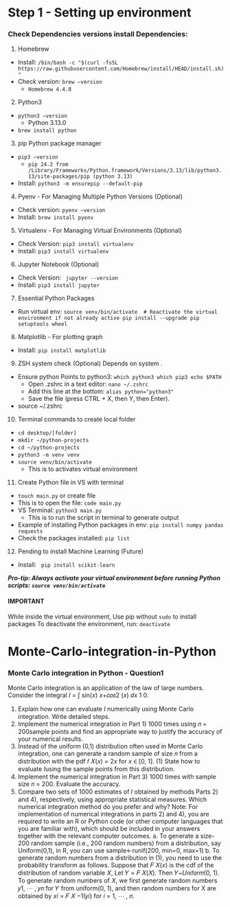 # Step 1 - Setting up environment 
### Check Dependencies versions install Dependencies:
1.	Homebrew
- Install: ```/bin/bash -c "$(curl -fsSL https://raw.githubusercontent.com/Homebrew/install/HEAD/install.sh)"```
- Check version: ```brew –version```
    - ```Homebrew 4.4.8```

2.	Python3
- ```python3 –version```  
    - Python 3.13.0
- ```brew install python```

3.	pip Python package manager
- ```pip3 –version```
    - ```pip 24.2 from /Library/Frameworks/Python.framework/Versions/3.13/lib/python3.13/site-packages/pip (python 3.13)```
- Install: ```python3 -m ensurepip --default-pip```

4. Pyenv - For Managing Multiple Python Versions (Optional)
- Check version: ```pyenv –version```
- Install:	```brew install pyenv```

5. Virtualenv - For Managing Virtual Environments (Optional)
- Check Version: ```pip3 install virtualenv```
- Install: ```pip3 install virtualenv```

6. Jupyter Notebook (Optional)
- Check Version: ``` jupyter --version```
- Install: ```pip3 install jupyter```

7. Essential Python Packages
- Run virtual env: ```source venv/bin/activate  # Reactivate the virtual environment if not already active
pip install --upgrade pip setuptools wheel```

8. Matplotlib - For plotting graph
- Install: ```pip install matplotlib```

9. ZSH system check (Optional) Depends on system . 
- Ensure python Points to python3: ```which python3 which pip3 echo $PATH```
    - Open .zshrc in a text editor: ```nano ~/.zshrc```
    - Add this line at the bottom: ```alias python="python3"```
    - Save the file (press CTRL + X, then Y, then Enter).
- source ~/.zshrc

10. Terminal commands to create local folder
- ```cd desktop/[folder]```
- ```mkdir ~/python-projects```
- ```cd ~/python-projects```
- ```python3 -m venv venv```
- ```source venv/bin/activate``` 
    - This is to activates virtual environment

11. Create Python file in VS with terminal
- ```touch main.py``` or create file 
- This is to open the file: ```code main.py```
- VS Terminal: ```python3 main.py``` 
    - This is to run the script in terminal to generate output
- Example of installing Python packages in env: ```pip install numpy pandas requests```
- Check the packages installed: ```pip list```

12. Pending to install Machine Learning (Future)
- Install: ``` pip install scikit-learn``` 


***Pro-tip: Always activate your virtual environment before running Python scripts: ```source venv/bin/activate```***


#### IMPORTANT
While inside the virtual environment, 
Use pip without ```sudo``` to install packages
To deactivate the environment, run: ```deactivate```

# Monte-Carlo-integration-in-Python
### Monte Carlo integration in Python - Question1


Monte Carlo integration is an application of the law of large numbers. Consider the integral
𝐼 = ∫ sin⁡(𝑥)
𝑥+𝑐𝑜𝑠2
⁡(𝑥) 𝑑𝑥
1
0.
1) Explain how one can evaluate 𝐼 numerically using Monte Carlo integration. Write detailed
steps.
2) Implement the numerical integration in Part 1) 1000 times using 𝑛 = 200⁡sample points and
find an appropriate way to justify the accuracy of your numerical results.
3) Instead of the uniform (0,1) distribution often used in Monte Carlo integration, one can generate
a random sample of size 𝑛 from a distribution with the pdf
𝑓 𝑋(𝑥) = 2𝑥 for 𝑥⁡ ∈ [0, 1]. (1)
State how to evaluate 𝐼⁡using the sample points from this distribution.
4) Implement the numerical integration in Part 3) 1000 times with sample size 𝑛 = 200. Evaluate
the accuracy.
5) Compare two sets of 1000 estimates of 𝐼 obtained by methods Parts 2) and 4), respectively,
using appropriate statistical measures. Which numerical integration method do you prefer and
why?
Note: For implementation of numerical integrations in parts 2) and 4), you are required to write an
R or Python code (or other computer languages that you are familiar with), which should be
included in your answers together with the relevant computer outcomes.
a. To generate a size-200 random sample (i.e., 200 random numbers) from a distribution, say
Uniform(0,1), in R, you can use
sample<-runif(200, min=0, max=1)
b. To generate random numbers from a distribution in (1), you need to use the probability
transform as follows. Suppose that 𝐹 𝑋(𝑥) is the cdf of the distribution of random variable 𝑋,
Let 𝑌 = 𝐹 𝑋(𝑋). Then 𝑌~𝑈𝑛𝑖𝑓𝑜𝑟𝑚(0, 1). To generate random numbers of 𝑋, we first
generate random numbers 𝑦1,
⋯
, 𝑦𝑛 for 𝑌 from uniform(0, 1), and then random numbers for
X are obtained by 𝑥𝑖 = 𝐹 𝑋
−1(𝑦𝑖) for 𝑖 = 1,
⋯
, 𝑛.
